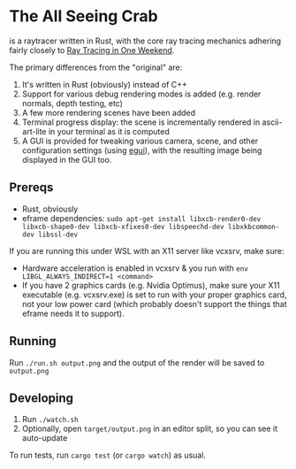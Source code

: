 # The All Seeing Crab

is a raytracer written in Rust, with the core ray tracing mechanics adhering fairly closely to [Ray Tracing in One Weekend](https://raytracing.github.io/).

The primary differences from the "original" are:

1. It's written in Rust (obviously) instead of C++
2. Support for various debug rendering modes is added (e.g. render normals, depth testing, etc)
3. A few more rendering scenes have been added
4. Terminal progress display: the scene is incrementally rendered in ascii-art-lite in your terminal as it is computed
5. A GUI is provided for tweaking various camera, scene, and other configuration settings (using [egui](https://github.com/emilk/egui)), with the resulting image being displayed in the GUI too.

## Prereqs

* Rust, obviously
* eframe dependencies: `sudo apt-get install libxcb-render0-dev libxcb-shape0-dev libxcb-xfixes0-dev libspeechd-dev libxkbcommon-dev libssl-dev`

If you are running this under WSL with an X11 server like vcxsrv, make sure:

* Hardware acceleration is enabled in vcxsrv & you run with `env LIBGL_ALWAYS_INDIRECT=1 <command>`
* If you have 2 graphics cards (e.g. Nvidia Optimus), make sure your X11 executable (e.g. vcxsrv.exe) is set to run with your proper graphics card, not your low power card (which probably doesn't support the things that eframe needs it to support).

## Running

Run `./run.sh output.png` and the output of the render will be saved to `output.png`

## Developing

1. Run `./watch.sh`
2. Optionally, open `target/output.png` in an editor split, so you can see it auto-update

To run tests, run `cargo test` (or `cargo watch`) as usual.
